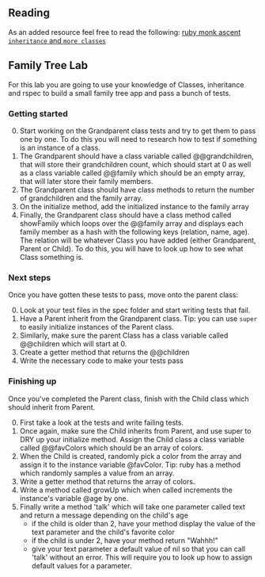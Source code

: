 ## Reading

As an added resource feel free to read the following: [ruby monk ascent `inheritance` and `more classes`](https://rubymonk.com/learning/books/4-ruby-primer-ascent)

## Family Tree Lab

For this lab you are going to use your knowledge of Classes, inheritance and rspec to build a small family tree app and pass a bunch of tests.

### Getting started

0. Start working on the Grandparent class tests and try to get them to pass one by one. To do this you will need to research how to test if something is an instance of a class. 
1. The Grandparent should have a class variable called @@grandchildren, that will store their grandchildren count, which should start at 0 as well as a class variable called @@family which should be an empty array, that will later store their family members.
2. The Grandparent class should have class methods to return the number of grandchildren and the family array. 
3. On the initialize method, add the initialized instance to the family array
4. Finally, the Grandparent class should have a class method called showFamily which loops over the @@family array and displays each family member as a hash with the following keys (relation, name, age).  The relation will be whatever Class you have added (either Grandparent, Parent or Child). To do this, you will have to look up how to see what Class something is.


### Next steps

Once you have gotten these tests to pass, move onto the parent class:

0. Look at your test files in the spec folder and start writing tests that fail.
1. Have a Parent inherit from the Grandparent class. Tip: you can use `super` to easily initialize instances of the Parent class.
2. Similarly, make sure the parent Class has a class variable called @@children which will start at 0. 
3. Create a getter method that returns the @@children
4. Write the necessary code to make your tests pass

### Finishing up

Once you've completed the Parent class, finish with the Child class which should inherit from Parent.

0. First take a look at the tests and write failing tests.
1. Once again, make sure the Child inherits from Parent, and use super to DRY up your initialize method. Assign the Child class a class variable called @@favColors which should be an array of colors. 
2. When the Child is created, randomly pick a color from the array and assign it to the instance variable @favColor. Tip: ruby has a method which randomly samples a value from an array.
3. Write a getter method that returns the array of colors.
4. Write a method called growUp which when called increments the instance's variable @age by one.
5. Finally write a method 'talk' which will take one parameter called text and return a message depending on the child's age
    - if the child is older than 2, have your method display the value of the text parameter and the child's favorite color
    - if the child is under 2, have your method return "Wahhh!" 
    - give your text parameter a default value of nil so that you can call 'talk' without an error. This will require you to look up how to assign default values for a parameter.



